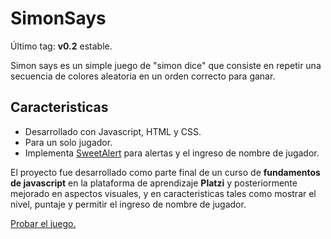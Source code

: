 # SimonSays
Último tag: **v0.2** estable.

Simon says es un simple juego de "simon dice" que consiste en repetir una secuencia de colores aleatoria en un orden correcto para ganar.
## Caracteristicas
- Desarrollado con Javascript, HTML y CSS.
- Para un solo jugador.
- Implementa [SweetAlert](https://sweetalert.js.org/http:// "SweetAlert") para alertas y el ingreso de nombre de jugador.

El proyecto fue desarrollado como parte final de un curso de **fundamentos de javascript** en la plataforma de aprendizaje **Platzi** y posteriormente mejorado en aspectos visuales, y en caracteristicas tales como mostrar el nivel, puntaje y permitir el ingreso de nombre de jugador.

[Probar el juego.](https://osvaldozakowicz.github.io/SimonSays "Probar el juego.")
